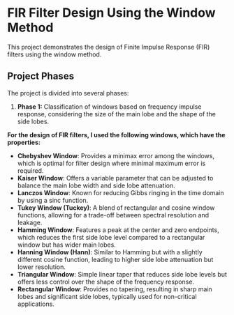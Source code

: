 # FIR Filter Design Using the Window Method

This project demonstrates the design of Finite Impulse Response (FIR) filters using the window method.


## Project Phases

The project is divided into several phases:
1. **Phase 1:** Classification of windows based on frequency impulse response,
  considering the size of the main lobe and the shape of the side lobes.

**For the design of FIR filters, I used the following windows, which have the properties:**
- **Chebyshev Window**: Provides a minimax error among the windows, which is optimal for filter design where minimal maximum error is required.
- **Kaiser Window**: Offers a variable parameter that can be adjusted to balance the main lobe width and side lobe attenuation.
- **Lanczos Window**: Known for reducing Gibbs ringing in the time domain by using a sinc function.
- **Tukey Window (Tuckey)**: A blend of rectangular and cosine window functions, allowing for a trade-off between spectral resolution and leakage.
- **Hamming Window**: Features a peak at the center and zero endpoints, which reduces the first side lobe level compared to a rectangular window but has wider main lobes.
- **Hanning Window (Hann)**: Similar to Hamming but with a slightly different cosine function, leading to higher side lobe attenuation but lower resolution.
- **Triangular Window**: Simple linear taper that reduces side lobe levels but offers less control over the shape of the frequency response.
- **Rectangular Window**: Provides no tapering, resulting in sharp main lobes and significant side lobes, typically used for non-critical applications.
